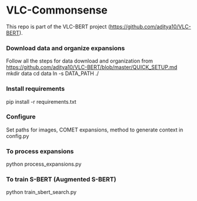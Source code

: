 # VLC-Commonsense
This repo is part of the VLC-BERT project (https://github.com/aditya10/VLC-BERT).


### Download data and organize expansions
Follow all the steps for data download and organization from https://github.com/aditya10/VLC-BERT/blob/master/QUICK_SETUP.md
mkdir data
cd data
ln -s DATA_PATH ./

### Install requirements
pip install -r requirements.txt

### Configure 
Set paths for images, COMET expansions, method to generate context in config.py

### To process expansions
python process_expansions.py

### To train S-BERT (Augmented S-BERT)
python train_sbert_search.py

